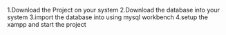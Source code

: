 1.Download the Project on your system 
2.Download the database into your system
3.import the database into using mysql workbench
4.setup the xampp and start the project
